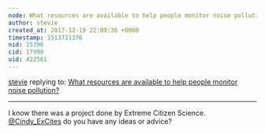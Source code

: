 ```yaml
---
node: What resources are available to help people monitor noise pollution? 
author: stevie
created_at: 2017-12-19 22:09:36 +0000
timestamp: 1513721376
nid: 15396
cid: 17990
uid: 422561
---
```




[stevie](../profile/stevie) replying to: [What resources are available to help people monitor noise pollution? ](../notes/stevie/12-19-2017/what-resources-are-available-to-help-people-monitor-noise-pollution)

----
I know there was a project done by Extreme Citizen Science. [@Cindy_ExCites](/profile/Cindy_ExCites) do you have any ideas or advice? 
